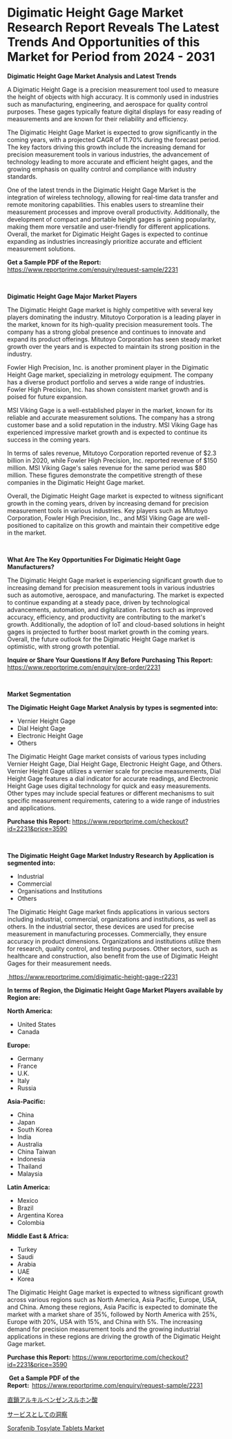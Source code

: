 <p><h1>Digimatic Height Gage Market Research Report Reveals The Latest Trends And Opportunities of this Market for Period from 2024 - 2031</h1></p><p><strong>Digimatic Height Gage Market Analysis and Latest Trends</strong></p>
<p><p>A Digimatic Height Gage is a precision measurement tool used to measure the height of objects with high accuracy. It is commonly used in industries such as manufacturing, engineering, and aerospace for quality control purposes. These gages typically feature digital displays for easy reading of measurements and are known for their reliability and efficiency.</p><p>The Digimatic Height Gage Market is expected to grow significantly in the coming years, with a projected CAGR of 11.70% during the forecast period. The key factors driving this growth include the increasing demand for precision measurement tools in various industries, the advancement of technology leading to more accurate and efficient height gages, and the growing emphasis on quality control and compliance with industry standards.</p><p>One of the latest trends in the Digimatic Height Gage Market is the integration of wireless technology, allowing for real-time data transfer and remote monitoring capabilities. This enables users to streamline their measurement processes and improve overall productivity. Additionally, the development of compact and portable height gages is gaining popularity, making them more versatile and user-friendly for different applications. Overall, the market for Digimatic Height Gages is expected to continue expanding as industries increasingly prioritize accurate and efficient measurement solutions.</p></p>
<p><strong>Get a Sample PDF of the Report:&nbsp;</strong> <a href="https://www.reportprime.com/enquiry/request-sample/2231">https://www.reportprime.com/enquiry/request-sample/2231</a></p>
<p>&nbsp;</p>
<p><strong>Digimatic Height Gage Major Market Players</strong></p>
<p><p>The Digimatic Height Gage market is highly competitive with several key players dominating the industry. Mitutoyo Corporation is a leading player in the market, known for its high-quality precision measurement tools. The company has a strong global presence and continues to innovate and expand its product offerings. Mitutoyo Corporation has seen steady market growth over the years and is expected to maintain its strong position in the industry.</p><p>Fowler High Precision, Inc. is another prominent player in the Digimatic Height Gage market, specializing in metrology equipment. The company has a diverse product portfolio and serves a wide range of industries. Fowler High Precision, Inc. has shown consistent market growth and is poised for future expansion.</p><p>MSI Viking Gage is a well-established player in the market, known for its reliable and accurate measurement solutions. The company has a strong customer base and a solid reputation in the industry. MSI Viking Gage has experienced impressive market growth and is expected to continue its success in the coming years.</p><p>In terms of sales revenue, Mitutoyo Corporation reported revenue of $2.3 billion in 2020, while Fowler High Precision, Inc. reported revenue of $150 million. MSI Viking Gage's sales revenue for the same period was $80 million. These figures demonstrate the competitive strength of these companies in the Digimatic Height Gage market.</p><p>Overall, the Digimatic Height Gage market is expected to witness significant growth in the coming years, driven by increasing demand for precision measurement tools in various industries. Key players such as Mitutoyo Corporation, Fowler High Precision, Inc., and MSI Viking Gage are well-positioned to capitalize on this growth and maintain their competitive edge in the market.</p></p>
<p>&nbsp;</p>
<p><strong>What Are The Key Opportunities For Digimatic Height Gage Manufacturers?</strong></p>
<p><p>The Digimatic Height Gage market is experiencing significant growth due to increasing demand for precision measurement tools in various industries such as automotive, aerospace, and manufacturing. The market is expected to continue expanding at a steady pace, driven by technological advancements, automation, and digitalization. Factors such as improved accuracy, efficiency, and productivity are contributing to the market's growth. Additionally, the adoption of IoT and cloud-based solutions in height gages is projected to further boost market growth in the coming years. Overall, the future outlook for the Digimatic Height Gage market is optimistic, with strong growth potential.</p></p>
<p><strong>Inquire or Share Your Questions If Any Before Purchasing This Report:</strong> <a href="https://www.reportprime.com/enquiry/pre-order/2231">https://www.reportprime.com/enquiry/pre-order/2231</a></p>
<p>&nbsp;</p>
<p><strong>Market Segmentation</strong></p>
<p><strong>The Digimatic Height Gage Market Analysis by types is segmented into:</strong></p>
<p><ul><li>Vernier Height Gage</li><li>Dial Height Gage</li><li>Electronic Height Gage</li><li>Others</li></ul></p>
<p><p>The Digimatic Height Gage market consists of various types including Vernier Height Gage, Dial Height Gage, Electronic Height Gage, and Others. Vernier Height Gage utilizes a vernier scale for precise measurements, Dial Height Gage features a dial indicator for accurate readings, and Electronic Height Gage uses digital technology for quick and easy measurements. Other types may include special features or different mechanisms to suit specific measurement requirements, catering to a wide range of industries and applications.</p></p>
<p><strong>Purchase this Report:&nbsp;</strong><a href="https://www.reportprime.com/checkout?id=2231&price=3590">https://www.reportprime.com/checkout?id=2231&price=3590</a></p>
<p>&nbsp;</p>
<p><strong>The Digimatic Height Gage Market Industry Research by Application is segmented into:</strong></p>
<p><ul><li>Industrial</li><li>Commercial</li><li>Organisations and Institutions</li><li>Others</li></ul></p>
<p><p>The Digimatic Height Gage market finds applications in various sectors including industrial, commercial, organizations and institutions, as well as others. In the industrial sector, these devices are used for precise measurement in manufacturing processes. Commercially, they ensure accuracy in product dimensions. Organizations and institutions utilize them for research, quality control, and testing purposes. Other sectors, such as healthcare and construction, also benefit from the use of Digimatic Height Gages for their measurement needs.</p></p>
<p><a href="https://www.reportprime.com/digimatic-height-gage-r2231">&nbsp;https://www.reportprime.com/digimatic-height-gage-r2231</a></p>
<p><strong>In terms of Region, the Digimatic Height Gage Market Players available by Region are:</strong></p>
<p>
    <p> <strong> North America: </strong>
        <ul>
            <li>United States</li>
            <li>Canada</li>
        </ul>
        </p> 
    <p> <strong> Europe: </strong>
        <ul>
            <li>Germany</li>
            <li>France</li>
            <li>U.K.</li>
            <li>Italy</li>
            <li>Russia</li>
        </ul>
        </p> 
    <p> <strong> Asia-Pacific: </strong>
        <ul>
            <li>China</li>
            <li>Japan</li>
            <li>South Korea</li>
            <li>India</li>
            <li>Australia</li>
            <li>China Taiwan</li>
            <li>Indonesia</li>
            <li>Thailand</li>
            <li>Malaysia</li>
        </ul>
        </p> 
    <p> <strong> Latin America: </strong>
        <ul>
            <li>Mexico</li>
            <li>Brazil</li>
            <li>Argentina Korea</li>
            <li>Colombia</li>
        </ul>
        </p> 
    <p> <strong> Middle East & Africa: </strong>
        <ul>
            <li>Turkey</li>
            <li>Saudi</li>
            <li>Arabia</li>
            <li>UAE</li>
            <li>Korea</li>
        </ul>
    </p>
    </p>
<p><p>The Digimatic Height Gage market is expected to witness significant growth across various regions such as North America, Asia Pacific, Europe, USA, and China. Among these regions, Asia Pacific is expected to dominate the market with a market share of 35%, followed by North America with 25%, Europe with 20%, USA with 15%, and China with 5%. The increasing demand for precision measurement tools and the growing industrial applications in these regions are driving the growth of the Digimatic Height Gage market.</p></p>
<p><strong>Purchase this Report: </strong><a href="https://www.reportprime.com/checkout?id=2231&price=3590">https://www.reportprime.com/checkout?id=2231&price=3590</a></p>
<p>&nbsp;<strong>Get a Sample PDF of the Report:&nbsp;&nbsp;</strong><a href="https://www.reportprime.com/enquiry/request-sample/2231">https://www.reportprime.com/enquiry/request-sample/2231</a></p>
<p><strong></strong></p>
<p><p><a href="https://medium.com/@chloekessler01/%E7%B7%9A%E5%BD%A2%E3%82%A2%E3%83%AB%E3%82%AD%E3%83%AB%E3%83%99%E3%83%B3%E3%82%BC%E3%83%B3%E3%82%B9%E3%83%AB%E3%83%9B%E3%83%B3%E9%85%B8%E3%81%AE%E5%B8%82%E5%A0%B4%E8%A6%8F%E6%A8%A1%E3%81%AF-%E3%82%B0%E3%83%AD%E3%83%BC%E3%83%90%E3%83%AB%E7%94%A3%E6%A5%AD%E3%81%AB%E3%81%8A%E3%81%91%E3%82%8B%E6%9C%80%E9%81%A9%E3%81%AA%E3%83%9E%E3%83%BC%E3%82%B1%E3%83%86%E3%82%A3%E3%83%B3%E3%82%B0%E3%83%81%E3%83%A3%E3%83%8D%E3%83%AB%E3%82%92%E7%A4%BA%E3%81%97%E3%81%A6%E3%81%84%E3%81%BE%E3%81%99-686e4cc72950">直鎖アルキルベンゼンスルホン酸</a></p><p><a href="https://github.com/SimeonBode1/Market-Research-Report-List-1/blob/main/150412372120.md">サービスとしての洞察</a></p><p><a href="https://view.publitas.com/reportprime-1/sorafenib-tosylate-tablets-market-size-and-market-trends-complete-industry-overview-2024-to-2031/">Sorafenib Tosylate Tablets Market</a></p></p>